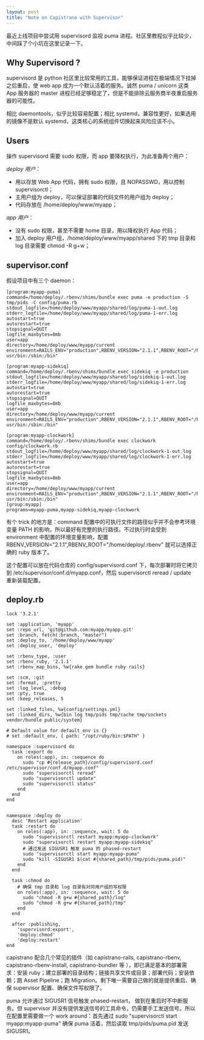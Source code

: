 ```yaml
---
layout: post
title: "Note on Capistrano with Supervisor"
---
```


最近上线项目中尝试用 supervisord 监视 puma 进程。社区里教程似乎比较少，中间踩了个小坑在这里记录一下。

## Why Supervisord ?

supervisord 是 python 社区里比较常用的工具，能够保证进程在极端情况下挂掉之后重启，使 web app 成为一个默认活着的服务。诚然 puma / unicorn 这类 App 服务器的 master 进程已经足够稳定了，但是不能排除云服务商半夜重启服务器的可能性。

相比 daemontools，似乎比较容易配置；相比 systemd，兼容性更好，如果选用的镜像不是默认 systemd，这类核心的系统组件切换起来风险应该不小。

## Users

操作 supervisord 需要 sudo 权限，而 app 要降权执行，为此准备两个用户：

*deploy 用户*：

- 用以存放 Web App 代码，拥有 sudo 权限，且 NOPASSWD，用以控制 supervisorctl；
- 主用户组为 deploy，可以保证部署的代码文件的用户组为 deploy；
- 代码存放在 /home/deploy/www/myapp；

*app 用户*：

- 没有 sudo 权限，甚至不需要 home 目录，用以降权执行 App 代码；
- 加入 deploy 用户组，/home/deploy/www/myapp/shared 下的 tmp 目录和 log 目录需要 chmod -R g+w；

## supervisor.conf

假设项目中有三个 daemon：

```
[program:myapp-puma]
command=/home/deploy/.rbenv/shims/bundle exec puma -e production -S tmp/pids -C config/puma.rb
stdout_logfile=/home/deploy/www/myapp/shared/log/puma-1-out.log
stderr_logfile=/home/deploy/www/myapp/shared/log/puma-1-err.log
autostart=true
autorestart=true
stopsignal=QUIT
logfile_maxbytes=8mb
user=app
directory=/home/deploy/www/myapp/current
environment=RAILS_ENV="production",RBENV_VERSION="2.1.1",RBENV_ROOT="/home/deploy/.rbenv",PATH="/home/app/.rbenv/bin:/home/app/.rbenv/shims:/home/app/.rbenv/bin:/usr/local/sbin:/usr/local/bin:/usr/sbin:/ usr/bin:/sbin:/bin"

[program:myapp-sidekiq]
command=/home/deploy/.rbenv/shims/bundle exec sidekiq -e production
stdout_logfile=/home/deploy/www/myapp/shared/log/sidekiq-1-out.log
stderr_logfile=/home/deploy/www/myapp/shared/log/sidekiq-1-err.log
autostart=true
autorestart=true
stopsignal=QUIT
logfile_maxbytes=8mb
user=app
directory=/home/deploy/www/myapp/current
environment=RAILS_ENV="production",RBENV_VERSION="2.1.1",RBENV_ROOT="/home/deploy/.rbenv",PATH="/home/app/.rbenv/bin:/home/app/.rbenv/shims:/home/app/.rbenv/bin:/usr/local/sbin:/usr/local/bin:/usr/sbin:/ usr/bin:/sbin:/bin"

[program:myapp-clockwork]
command=/home/deploy/.rbenv/shims/bundle exec clockwork config/clockwork.rb
stdout_logfile=/home/deploy/www/myapp/shared/log/clockwork-1-out.log
stderr_logfile=/home/deploy/www/myapp/shared/log/clockwork-1-err.log
autostart=true
autorestart=true
stopsignal=QUIT
logfile_maxbytes=8mb
user=app
directory=/home/deploy/www/myapp/current
environment=RAILS_ENV="production",RBENV_VERSION="2.1.1",RBENV_ROOT="/home/deploy/.rbenv",PATH="/home/app/.rbenv/bin:/home/app/.rbenv/shims:/home/app/.rbenv/bin:/usr/local/sbin:/usr/local/bin:/usr/sbin:/ usr/bin:/sbin:/bin"
[group:myapp]
programs=myapp-puma,myapp-sidekiq,myapp-clockwork
```

有个 trick 的地方是：command 配置中的可执行文件的路径似乎并不会参考环境变量 PATH 的影响，所以最好有完整的执行路径。不过执行时会受到 environment 中配置的环境变量影响，配置 RBENV_VERSION="2.1.1",RBENV_ROOT="/home/deploy/.rbenv" 就可以选择正确的 ruby 版本了。

这个配置可以放在代码仓库的 config/supervisord.conf 下，每次部署时将它拷贝到 /etc/supervisor/conf.d/myapp.conf，然后 supervisorctl reread / update 重新装载配置。

## deploy.rb

```
lock '3.2.1'

set :application, 'myapp'
set :repo_url, 'git@github.com:myapp/myapp.git'
set :branch, fetch(:branch, "master")
set :deploy_to, '/home/deploy/www/myapp'
set :deploy_user, 'deploy'

set :rbenv_type, :user
set :rbenv_ruby, '2.1.1'
set :rbenv_map_bins, %w{rake gem bundle ruby rails}

set :scm, :git
set :format, :pretty
set :log_level, :debug
set :pty, true
set :keep_releases, 5

set :linked_files, %w{config/settings.yml}
set :linked_dirs, %w{bin log tmp/pids tmp/cache tmp/sockets vendor/bundle public/system}

# Default value for default_env is {}
# set :default_env, { path: "/opt/ruby/bin:$PATH" }

namespace :supervisord do
  task :export do
    on roles(:app), in: :sequence do
      sudo "cp #{release_path}/config/supervisord.conf /etc/supervisor/conf.d/myapp.conf"
      sudo "supervisorctl reread"
      sudo "supervisorctl update"
      sudo "supervisorctl status"
    end
  end
end


namespace :deploy do
  desc 'Restart application'
  task :restart do
    on roles(:app), in: :sequence, wait: 5 do
      sudo "supervisorctl restart myapp:myapp-clockwork"
      sudo "supervisorctl restart myapp:myapp-sidekiq"
      # 通过发送 SIGUSR1 触发 puma 的 phased-restart
      sudo "supervisorctl start myapp:myapp-puma"
      sudo "kill -SIGUSR1 $(cat #{shared_path}/tmp/pids/puma.pid)"
    end
  end

  task :chmod do
    # 确保 tmp 目录和 log 目录有对同用户组的写权限
    on roles(:app), in: :sequence, wait: 5 do
      sudo "chmod -R g+w #{shared_path}/log"
      sudo "chmod -R g+w #{shared_path}/tmp"
    end
  end

  after :publishing,
    'supervisord:export',
    'deploy:chmod'
    'deploy:restart'
end
```

capistrano 配合几个常见的插件（如 capistrano-rails, capistrano-rbenv, capistrano-rbenv-install, capistrano-bundler 等 ），即已满足基本的部署需求：安装 ruby；建立部署的目录结构；链接共享文件或目录；部署代码；安装依赖；跑 Asset Pipeline；跑 Migration。剩下唯一需要自己做的就是提供重启、确保 supervisor 配置、确保文件写权限了。

puma 允许通过 SIGUSR1 信号触发 phased-restart， 做到在重启时不中断服务。但 supervisor 并没有提供发送信号的工具命令，仍需要手工发送信号。所以在配置里需要做一个 work around：首先通过  sudo "supervisorctl start myapp:myapp-puma" 确保 puma 活着，然后读取 tmp/pids/puma.pid 发送 SIGUSR1。
